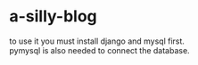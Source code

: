 # a-silly-blog

to use it you must install django and mysql first.
<br/>
pymysql is also needed to connect the database.
